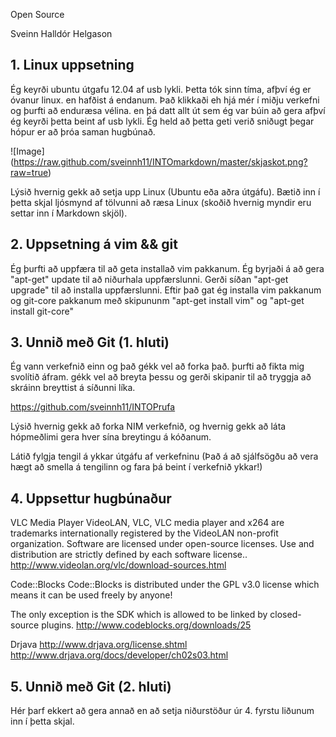 Open Source

Sveinn Halldór Helgason

## 1. Linux uppsetning

Ég keyrði ubuntu útgafu 12.04 af usb lykli.
Þetta tók sinn tíma, afþví ég er óvanur linux. en hafðist á endanum.
Það klikkaði eh hjá mér í miðju verkefni og þurfti að enduræsa vélina. en þá
datt allt út sem ég var búin að gera afþví ég keyrði þetta beint af usb lykli.
Ég held að þetta geti verið sniðugt þegar hópur er að þróa saman hugbúnað.

![Image] (https://raw.github.com/sveinnh11/INTOmarkdown/master/skjaskot.png?raw=true)

Lýsið hvernig gekk að setja upp Linux (Ubuntu eða aðra útgáfu). Bætið inn í þetta skjal ljósmynd af tölvunni að ræsa Linux (skoðið hvernig myndir eru settar inn í Markdown skjöl).

## 2. Uppsetning á vim && git

Ég þurfti að uppfæra til að geta installað vim pakkanum.
Ég byrjaði á að gera "apt-get" update til að niðurhala uppfærslunni.
Gerði síðan "apt-get upgrade" til að installa uppfærslunni.
Eftir það gat ég installa vim pakkanum og git-core pakkanum
með skipununm "apt-get install vim" og "apt-get install git-core"

## 3. Unnið með Git (1. hluti)

Ég vann verkefnið einn og það gékk vel að forka það. þurfti að fikta mig 
svolítið áfram. gékk vel að breyta þessu og gerði skipanir til að tryggja að 
skráinn breyttist á síðunni líka.

https://github.com/sveinnh11/INTOPrufa

Lýsið hvernig gekk að forka NIM verkefnið, og hvernig gekk að láta hópmeðlimi gera hver sína breytingu á kóðanum.

Látið fylgja tengil á ykkar útgáfu af verkefninu (Það á að sjálfsögðu að vera hægt að smella á tengilinn og fara þá beint í verkefnið ykkar!)

## 4. Uppsettur hugbúnaður

VLC Media Player 
VideoLAN, VLC, VLC media player and x264 are trademarks internationally registered by the VideoLAN non-profit organization.
Software are licensed under open-source licenses. Use and distribution are strictly defined by each software license.. 
http://www.videolan.org/vlc/download-sources.html

Code::Blocks
Code::Blocks is distributed under the GPL v3.0 license which means it can be
used freely by anyone!

The only exception is the SDK which is allowed to be linked by closed-source plugins.
http://www.codeblocks.org/downloads/25

Drjava
http://www.drjava.org/license.shtml
http://www.drjava.org/docs/developer/ch02s03.html

## 5. Unnið með Git (2. hluti)

Hér þarf ekkert að gera annað en að setja niðurstöður úr 4. fyrstu liðunum inn í þetta skjal.
